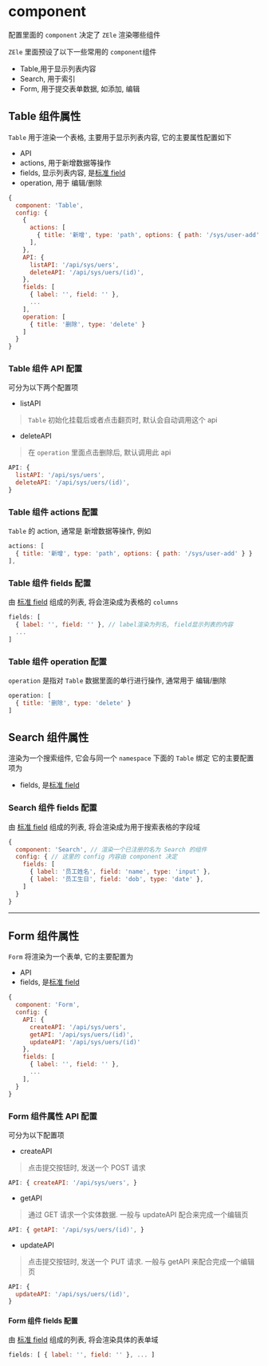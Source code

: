 # component

配置里面的 `component` 决定了 `ZEle` 渲染哪些组件

`ZEle` 里面预设了以下一些常用的 `component`组件

- Table,用于显示列表内容
- Search, 用于索引
- Form, 用于提交表单数据, 如添加, 编辑

## Table 组件属性

`Table` 用于渲染一个表格, 主要用于显示列表内容, 它的主要属性配置如下

- API
- actions, 用于新增数据等操作
- fields, 显示列表内容, 是[标准 field](./标准%20field)
- operation, 用于 编辑/删除

```javascript
{
  component: 'Table',
  config: {
    {
      actions: [
        { title: '新增', type: 'path', options: { path: '/sys/user-add' } }
      ],
    },
    API: {
      listAPI: '/api/sys/uers',
      deleteAPI: '/api/sys/uers/(id)',
    },
    fields: [
      { label: '', field: '' },
      ...
    ],
    operation: [
      { title: '删除', type: 'delete' }
    ]
  }
}
```

### Table 组件 API 配置

可分为以下两个配置项

- listAPI

> `Table` 初始化挂载后或者点击翻页时, 默认会自动调用这个 api

- deleteAPI

> 在 `operation` 里面点击删除后, 默认调用此 api

```javascript
API: {
  listAPI: '/api/sys/uers',
  deleteAPI: '/api/sys/uers/(id)',
}
```

### Table 组件 actions 配置

`Table` 的 action, 通常是 新增数据等操作, 例如

```javascript
actions: [
  { title: '新增', type: 'path', options: { path: '/sys/user-add' } }
],
```

### Table 组件 fields 配置

由 [标准 field](./标准%20field) 组成的列表, 将会渲染成为表格的 `columns`

```javascript
fields: [
  { label: '', field: '' }, // label渲染为列名, field显示列表的内容
  ...
]
```

### Table 组件 operation 配置

`operation` 是指对 `Table` 数据里面的单行进行操作, 通常用于 编辑/删除

```javascript
operation: [
  { title: '删除', type: 'delete' }
]
```

## Search 组件属性

渲染为一个搜索组件, 它会与同一个 `namespace` 下面的 `Table` 绑定 它的主要配置项为

- fields, 是[标准 field](./标准%20field)

### Search 组件 fields 配置

由 [标准 field](./标准%20field) 组成的列表, 将会渲染成为用于搜索表格的字段域

```javascript
{
  component: 'Search', // 渲染一个已注册的名为 Search 的组件
  config: { // 这里的 config 内容由 component 决定
    fields: [
      { label: '员工姓名', field: 'name', type: 'input' },
      { label: '员工生日', field: 'dob', type: 'date' },
    ]
  }
}
```

--------------------------------------------------------------------------------

## Form 组件属性

`Form` 将渲染为一个表单, 它的主要配置为

- API
- fields, 是[标准 field](./标准%20field)

```javascript
{
  component: 'Form',
  config: {
    API: {
      createAPI: '/api/sys/uers',
      getAPI: '/api/sys/uers/(id)',
      updateAPI: '/api/sys/uers/(id)'
    },
    fields: [
      { label: '', field: '' },
      ...
    ],
  }
}
```

### Form 组件属性 API 配置

可分为以下配置项

- createAPI

> 点击提交按钮时, 发送一个 POST 请求

```javascript
API: { createAPI: '/api/sys/uers', }
```

- getAPI

> 通过 GET 请求一个实体数据. 一般与 updateAPI 配合来完成一个编辑页

```javascript
API: { getAPI: '/api/sys/uers/(id)', }
```

- updateAPI

> 点击提交按钮时, 发送一个 PUT 请求. 一般与 getAPI 来配合完成一个编辑页

```javascript
API: {
  updateAPI: '/api/sys/uers/(id)',
}
```

#### Form 组件 fields 配置

由 [标准 field](./标准%20field) 组成的列表, 将会渲染具体的表单域

```javascript
fields: [ { label: '', field: '' }, ... ]
```
